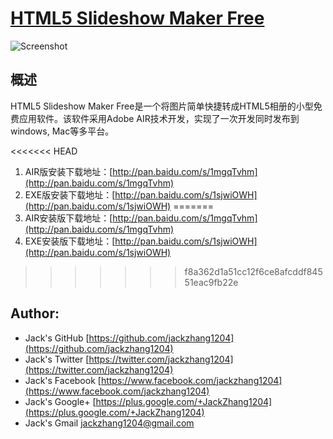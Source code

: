 # [HTML5 Slideshow Maker Free](http://jackzhang1204.github.io/) #

![Screenshot](html5-slideshow-maker-free.jpg)

## 概述 ##
HTML5 Slideshow Maker Free是一个将图片简单快捷转成HTML5相册的小型免费应用软件。该软件采用Adobe AIR技术开发，实现了一次开发同时发布到windows, Mac等多平台。

<<<<<<< HEAD
1. AIR版安装下载地址：[http://pan.baidu.com/s/1mgqTvhm](http://pan.baidu.com/s/1mgqTvhm)
2. EXE版安装下载地址：[http://pan.baidu.com/s/1sjwiOWH](http://pan.baidu.com/s/1sjwiOWH)
=======
1. AIR安装版下载地址：[http://pan.baidu.com/s/1mgqTvhm](http://pan.baidu.com/s/1mgqTvhm)
2. EXE安装版下载地址：[http://pan.baidu.com/s/1sjwiOWH](http://pan.baidu.com/s/1sjwiOWH)
>>>>>>> f8a362d1a51cc12f6ce8afcddf84551eac9fb22e


## Author: ##
* Jack's GitHub 	[https://github.com/jackzhang1204](https://github.com/jackzhang1204)
* Jack's Twitter 	[https://twitter.com/jackzhang1204](https://twitter.com/jackzhang1204)
* Jack's Facebook 	[https://www.facebook.com/jackzhang1204](https://www.facebook.com/jackzhang1204)
* Jack's Google+ 	[https://plus.google.com/+JackZhang1204](https://plus.google.com/+JackZhang1204)
* Jack's Gmail 		[jackzhang1204@gmail.com](http://www.gmail.com)
